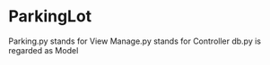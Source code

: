 # ParkingLot
Parking.py stands for View
Manage.py stands for Controller
db.py is regarded as Model


